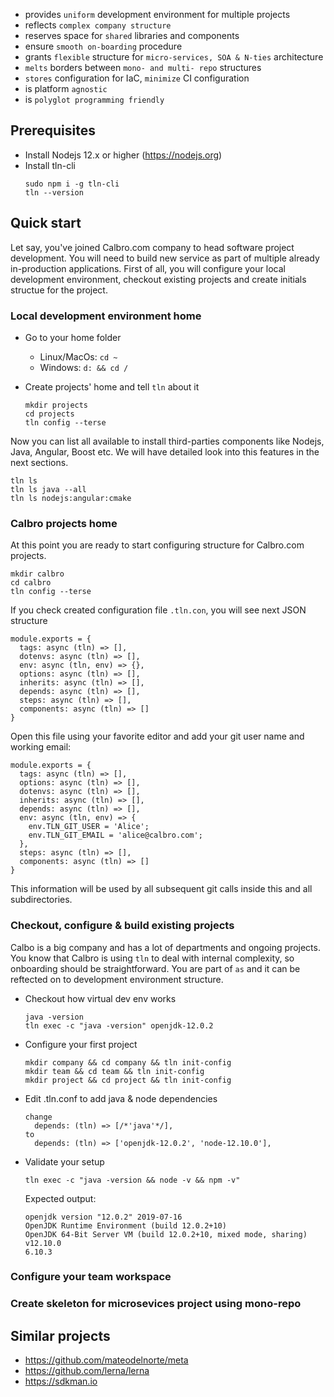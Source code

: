 * provides `uniform` development environment for multiple projects
* reflects `complex company structure`
* reserves space for `shared` libraries and components
* ensure `smooth on-boarding` procedure
* grants `flexible` structure for `micro-services, SOA & N-ties` architecture
* `melts` borders between `mono- and multi- repo` structures
* `stores` configuration for IaC, `minimize` CI configuration
* is platform `agnostic`
* is `polyglot programming friendly`

## Prerequisites
* Install Nodejs 12.x or higher (https://nodejs.org)
* Install tln-cli 
  ```
  sudo npm i -g tln-cli
  tln --version
  ```

## Quick start
Let say, you've joined Calbro.com company to head software project development. You will need to build new service as part of multiple already in-production applications.
First of all, you will configure your local development environment, checkout existing projects and create initials structue for the project.

### Local development environment home
* Go to your home folder
  * Linux/MacOs: ```cd ~```
  * Windows: ```d: && cd /```

* Create projects' home and tell `tln` about it
  ```
  mkdir projects
  cd projects
  tln config --terse
  ```
Now you can list all available to install third-parties components like Nodejs, Java, Angular, Boost etc. We will have detailed look into this features in the next sections.
  ```
  tln ls
  tln ls java --all
  tln ls nodejs:angular:cmake
  ```

### Calbro projects home
At this point you are ready to start configuring structure for Calbro.com projects.
  ```
  mkdir calbro
  cd calbro
  tln config --terse
  ```
If you check created configuration file `.tln.con`, you will see next JSON structure
```
module.exports = {
  tags: async (tln) => [],
  dotenvs: async (tln) => [],
  env: async (tln, env) => {},
  options: async (tln) => [],
  inherits: async (tln) => [],
  depends: async (tln) => [],
  steps: async (tln) => [],
  components: async (tln) => []
}
```
Open this file using your favorite editor and add your git user name and working email:
```
module.exports = {
  tags: async (tln) => [],
  options: async (tln) => [],
  dotenvs: async (tln) => [],
  inherits: async (tln) => [],
  depends: async (tln) => [],
  env: async (tln, env) => {
    env.TLN_GIT_USER = 'Alice';
    env.TLN_GIT_EMAIL = 'alice@calbro.com';
  },
  steps: async (tln) => [],
  components: async (tln) => []
}
```
This information will be used by all subsequent git calls inside this and all subdirectories.

### Checkout, configure & build existing projects
Calbo is a big company and has a lot of departments and ongoing projects. You know that Calbro is using `tln` to deal with internal complexity, so onboarding should be straightforward. You are part of `as` and it can be reftected on to development environment structure.

* Checkout how virtual dev env works
  ```
  java -version
  tln exec -c "java -version" openjdk-12.0.2
  ```
* Configure your first project
  ```
  mkdir company && cd company && tln init-config
  mkdir team && cd team && tln init-config
  mkdir project && cd project && tln init-config
  ```
* Edit .tln.conf to add java & node dependencies
  ```
  change 
    depends: (tln) => [/*'java'*/],
  to
    depends: (tln) => ['openjdk-12.0.2', 'node-12.10.0'],
  ```
* Validate your setup
  ```
  tln exec -c "java -version && node -v && npm -v"
  ```

  Expected output:  
  ```
  openjdk version "12.0.2" 2019-07-16
  OpenJDK Runtime Environment (build 12.0.2+10)
  OpenJDK 64-Bit Server VM (build 12.0.2+10, mixed mode, sharing)
  v12.10.0
  6.10.3
  ```

### Configure your team workspace

### Create skeleton for microsevices project using mono-repo


## Similar projects
* https://github.com/mateodelnorte/meta
* https://github.com/lerna/lerna
* https://sdkman.io
